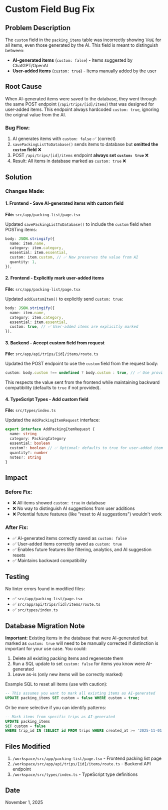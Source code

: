 # Custom Field Bug Fix

## Problem Description

The `custom` field in the `packing_items` table was incorrectly showing `TRUE` for all items, even those generated by the AI. This field is meant to distinguish between:
- **AI-generated items** (`custom: false`) - Items suggested by ChatGPT/OpenAI
- **User-added items** (`custom: true`) - Items manually added by the user

## Root Cause

When AI-generated items were saved to the database, they went through the same POST endpoint (`/api/trips/[id]/items`) that was designed for user-added items. This endpoint always hardcoded `custom: true`, ignoring the original value from the AI.

### Bug Flow:
1. AI generates items with `custom: false` ✅ (correct)
2. `savePackingListToDatabase()` sends items to database but **omitted the `custom` field** ❌
3. POST `/api/trips/[id]/items` endpoint **always set `custom: true`** ❌
4. Result: All items in database marked as `custom: true` ❌

## Solution

### Changes Made:

#### 1. Frontend - Save AI-generated items with custom field
**File:** `src/app/packing-list/page.tsx`

Updated `savePackingListToDatabase()` to include the `custom` field when POSTing items:

```typescript
body: JSON.stringify({
  name: item.name,
  category: item.category,
  essential: item.essential,
  custom: item.custom, // ✅ Now preserves the value from AI
  quantity: 1,
}),
```

#### 2. Frontend - Explicitly mark user-added items
**File:** `src/app/packing-list/page.tsx`

Updated `addCustomItem()` to explicitly send `custom: true`:

```typescript
body: JSON.stringify({
  name: item.name,
  category: item.category,
  essential: item.essential,
  custom: true, // ✅ User-added items are explicitly marked
}),
```

#### 3. Backend - Accept custom field from request
**File:** `src/app/api/trips/[id]/items/route.ts`

Updated the POST endpoint to use the `custom` field from the request body:

```typescript
custom: body.custom !== undefined ? body.custom : true, // ✅ Use provided value, default to true
```

This respects the value sent from the frontend while maintaining backward compatibility (defaults to `true` if not provided).

#### 4. TypeScript Types - Add custom field
**File:** `src/types/index.ts`

Updated the `AddPackingItemRequest` interface:

```typescript
export interface AddPackingItemRequest {
  name: string
  category: PackingCategory
  essential: boolean
  custom?: boolean // ✅ Optional: defaults to true for user-added items, false for AI-generated items
  quantity?: number
  notes?: string
}
```

## Impact

### Before Fix:
- ❌ All items showed `custom: true` in database
- ❌ No way to distinguish AI suggestions from user additions
- ❌ Potential future features (like "reset to AI suggestions") wouldn't work

### After Fix:
- ✅ AI-generated items correctly saved as `custom: false`
- ✅ User-added items correctly saved as `custom: true`
- ✅ Enables future features like filtering, analytics, and AI suggestion resets
- ✅ Maintains backward compatibility

## Testing

No linter errors found in modified files:
- ✅ `src/app/packing-list/page.tsx`
- ✅ `src/app/api/trips/[id]/items/route.ts`
- ✅ `src/types/index.ts`

## Database Migration Note

**Important:** Existing items in the database that were AI-generated but marked as `custom: true` will need to be manually corrected if distinction is important for your use case. You could:

1. Delete all existing packing items and regenerate them
2. Run a SQL update to set `custom: false` for items you know were AI-generated
3. Leave as-is (only new items will be correctly marked)

Example SQL to reset all items (use with caution):
```sql
-- This assumes you want to mark all existing items as AI-generated
UPDATE packing_items SET custom = false WHERE custom = true;
```

Or be more selective if you can identify patterns:
```sql
-- Mark items from specific trips as AI-generated
UPDATE packing_items 
SET custom = false 
WHERE trip_id IN (SELECT id FROM trips WHERE created_at >= '2025-11-01');
```

## Files Modified

1. `/workspace/src/app/packing-list/page.tsx` - Frontend packing list page
2. `/workspace/src/app/api/trips/[id]/items/route.ts` - Backend API endpoint
3. `/workspace/src/types/index.ts` - TypeScript type definitions

## Date
November 1, 2025
